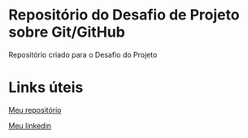 # Repositório do Desafio de Projeto sobre Git/GitHub

Repositório criado para o Desafio do Projeto

# Links úteis

[Meu repositório](https://github.com/hiagxrosa?tab=repositories)  

[Meu linkedin](https://www.linkedin.com/in/hiago-rosa-a845a9243/)

